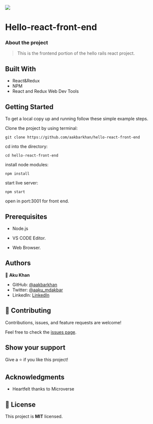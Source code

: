![](https://img.shields.io/badge/Microverse-blueviolet)

# Hello-react-front-end

### About the project

> This is the frontend portion of the hello rails react project.


## Built With

- React&Redux
- NPM
- React and Redux Web Dev Tools

## Getting Started

To get a local copy up and running follow these simple example steps.

Clone the project by using terminal:

```
git clone https://github.com/aakbarkhan/hello-react-front-end
```

cd into the directory:

```
cd hello-react-front-end
```
install node modules:
```
npm install
```
start live server:
```
npm start
```
open in port:3001 for front end. 
## Prerequisites
- Node.js

- VS CODE Editor.

- Web Browser.




## Authors


👤 **Aku Khan**

- GitHub: [@aakbarkhan](https://github.com/aakbarkhan)
- Twitter: [@aaku_mdakbar](https://twitter.com/aaku_mdakbar)
- LinkedIn: [LinkedIn](https://www.linkedin.com/in/akuu-khan/)



## 🤝 Contributing

Contributions, issues, and feature requests are welcome!

Feel free to check the [issues page](../../issues/).

## Show your support

Give a ⭐️ if you like this project!

## Acknowledgments

- Heartfelt thanks to Microverse


## 📝 License

This project is **MIT** licensed.